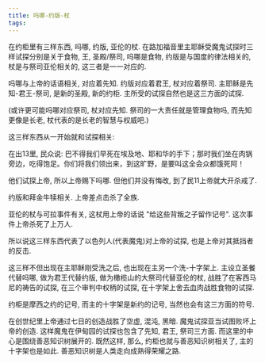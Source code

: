 ```yaml
---
title: 吗哪-约版-杖
tags:
---
```


在约柜里有三样东西, 吗哪, 约版, 亚伦的杖. 在路加福音里主耶稣受魔鬼试探时三样试探分别是关于食物, 王, 圣殿/祭司,  吗哪是食物, 约版是与国度的律法相关的, 杖是与祭司亚伦相关的, 这三者是一一对应的.

吗哪与上帝的话语相关, 对应着先知. 约版对应着君王, 杖对应着祭司. 主耶稣是先知-君王-祭司, 是新的圣殿, 新的约柜. 主所受的试探自然也是这三方面的试探.

(或许更可能吗哪对应祭司, 杖对应先知. 祭司的一大责任就是管理食物吗, 而先知更像是长老, 杖代表的是长老的智慧与权威吧.)

这三样东西从一开始就和试探相关:

在出13里, 民众说: 巴不得我们早死在埃及地、耶和华的手下；那时我们坐在肉锅旁边，吃得饱足。你们将我们领出来，到这旷野，是要叫这全会众都饿死阿！

他们试探上帝, 所以上帝赐下吗哪. 但他们并没有悔改, 到了民11上帝就大开杀戒了.

约版和拜金牛犊相关. 上帝差点击杀了全族.

亚伦的杖与可拉事件有关, 这杖用上帝的话说 "给这些背叛之子留作记号". 这次事件上帝杀死了上万人.

所以说这三样东西代表了以色列人(代表魔鬼)对上帝的试探, 也是上帝对其抵挡者的反击.

这三样不但出现在主耶稣刚受洗之后, 也出现在主另一个洗-十字架上. 主设立圣餐代替吗哪, 做为君王代替约版, 做为橄榄山的大祭司代替亚伦的杖, 战胜了在客西马尼的祷告的试探, 在三个审判中权柄的试探, 在十字架上舍去血肉战胜食物的试探.

约柜是摩西之约的记号, 而主的十字架是新约的记号, 当然也会有这三方面的符号.

在创世纪里上帝通过七日的创造战胜了空虚, 混沌, 黑暗. 魔鬼试探亚当试图败坏上帝的创造. 这样魔鬼在伊甸园的试探也包含了先知, 君王, 祭司三方面. 而这里的中心是围绕善恶知识树展开的. 既然这样, 那么, 约柜也就与善恶知识树相关了, 主的十字架也是如此. 善恶知识树是人类走向成熟得荣耀之路.
